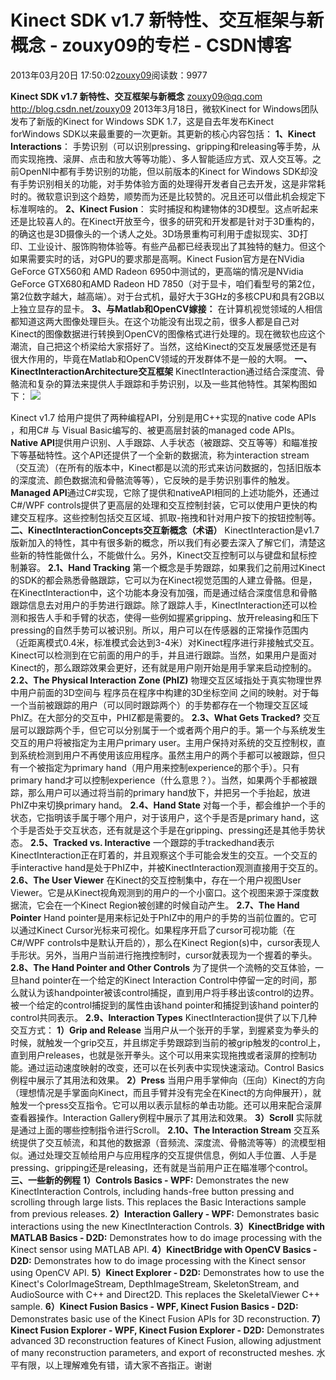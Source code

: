 
# Kinect SDK v1.7 新特性、交互框架与新概念 - zouxy09的专栏 - CSDN博客


2013年03月20日 17:50:02[zouxy09](https://me.csdn.net/zouxy09)阅读数：9977


**Kinect SDK v1.7 新特性、交互框架与新概念**
zouxy09@qq.com
http://blog.csdn.net/zouxy09
2013年3月18日，微软Kinect for Windows团队发布了新版的Kinect for Windows SDK 1.7，这是自去年发布Kinect forWindows SDK以来最重要的一次更新。其更新的核心内容包括：
**1、Kinect Interactions**：
手势识别（可以识别pressing、gripping和releasing等手势，从而实现拖拽、滚屏、点击和放大等等功能）、多人智能适应方式、双人交互等。之前OpenNI中都有手势识别的功能，但以前版本的Kinect for Windows SDK却没有手势识别相关的功能，对手势体验方面的处理得开发者自己去开发，这是非常耗时的。微软意识到这个趋势，顺势而为还是比较赞的。况且还可以借此机会规定下标准啊啥的。
**2、Kinect Fusion**：
实时捕捉和构建物体的3D模型。这点听起来还是比较喜人的。在Kinect开放至今，很多的研究和开发都是针对于3D重构的，的确这也是3D摄像头的一个诱人之处。3D场景重构可利用于虚拟现实、3D打印、工业设计、服饰购物体验等。有些产品都已经表现出了其独特的魅力。但这个如果需要实时的话，对GPU的要求那是高啊。Kinect Fusion官方是在NVidia GeForce GTX560和 AMD Radeon 6950中测试的，更高端的情况是NVidia
 GeForce GTX680和AMD Radeon HD 7850（对于显卡，咱们看型号的第2位，第2位数字越大，越高端）。对于台式机，最好大于3GHz的多核CPU和具有2GB以上独立显存的显卡。
**3、与Matlab和OpenCV嫁接：**
在计算机视觉领域的人相信都知道这两大图像处理巨头。在这个功能没有出现之前，很多人都是自己对Kinect的图像数据进行转换到OpenCV的图像格式进行处理的。现在微软也应这个潮流，自己把这个桥梁给大家搭好了。当然，这给Kinect的交互发展感觉还是有很大作用的，毕竟在Matlab和OpenCV领域的开发群体不是一般的大啊。
**一、KinectInteractionArchitecture交互框架**
KinectInteraction通过结合深度流、骨骼流和复杂的算法来提供人手跟踪和手势识别，以及一些其他特性。其架构图如下：
![](https://img-my.csdn.net/uploads/201303/20/1363773231_3056.jpg)

Kinect v1.7 给用户提供了两种编程API，分别是用C++实现的native code APIs ，和用C\# 与 Visual Basic编写的、被更高层封装的managed code APIs。
**Native API**提供用户识别、人手跟踪、人手状态（被跟踪、交互等等）和瞄准按下等基础特性。这个API还提供了一个全新的数据流，称为interaction stream（交互流）（在所有的版本中，Kinect都是以流的形式来访问数据的，包括旧版本的深度流、颜色数据流和骨骼流等等），它反映的是手势识别事件的触发。
**Managed API**通过C\#实现，它除了提供和nativeAPI相同的上述功能外，还通过C\#/WPF controls提供了更高层的处理和交互控制封装，它可以使用户更快的构建交互程序。这些控制包括交互区域、抓取-拖拽和针对用户按下的按钮控制等。
**二、KinectInteractionConcepts交互新概念（术语）**
KinectInteraction是v1.7版新加入的特性，其中有很多新的概念，所以我们有必要去深入了解它们，清楚这些新的特性能做什么，不能做什么。另外，Kinect交互控制可以与键盘和鼠标控制兼容。
**2.1、Hand Tracking**
第一个概念是手势跟踪，如果我们之前用过Kinect的SDK的都会熟悉骨骼跟踪，它可以为在Kinect视觉范围的人建立骨骼。但是，在KinectInteraction中，这个功能本身没有加强，而是通过结合深度信息和骨骼跟踪信息去对用户的手势进行跟踪。除了跟踪人手，KinectInteraction还可以检测和报告人手和手臂的状态，使得一些例如握紧gripping、放开releasing和压下pressing的自然手势可以被识别。所以，用户可以在传感器的正常操作范围内（近距离模式0.4米，标准模式会达到3-4米）对Kinect程序进行非接触式交互。Kinect可以检测到在它前面的用户的手，并且进行跟踪。当然，如果用户是面对Kinect的，那么跟踪效果会更好，还有就是用户刚开始是用手掌来启动控制的。
**2.2、The Physical Interaction Zone (PhIZ)**
物理交互区域指处于真实物理世界中用户前面的3D空间与 程序员在程序中构建的3D坐标空间 之间的映射。对于每一个当前被跟踪的用户（可以同时跟踪两个）的手势都存在一个物理交互区域PhIZ。在大部分的交互中，PHIZ都是需要的。
**2.3、What Gets Tracked?**
交互层可以跟踪两个手，但它可以分别属于一个或者两个用户的手。第一个与系统发生交互的用户将被指定为主用户primary user。主用户保持对系统的交互控制权，直到系统检测到用户不再使用该应用程序。虽然主用户的两个手都可以被跟踪，但只有一个被指定为primary hand（用户用来控制experience的那个手）。只有primary hand才可以控制experience（什么意思？）。当然，如果两个手都被跟踪，那么用户可以通过将当前的primary
 hand放下，并把另一个手抬起，放进PhIZ中来切换primary hand。
**2.4、Hand State**
对每一个手，都会维护一个手的状态，它指明该手属于哪个用户，对于该用户，这个手是否是primary hand，这个手是否处于交互状态，还有就是这个手是在gripping、pressing还是其他手势状态。
**2.5、Tracked vs. Interactive**
一个跟踪的手trackedhand表示KinectInteraction正在盯着的，并且观察这个手可能会发生的交互。一个交互的手interactive hand是处于PhIZ中，并被KinectInteraction观测直接用于交互的。
**2.6、The User Viewer**
在Kinect的交互控制集中，存在一个用户视图User Viewer。它是从Kinect视角观测到的用户的一个小窗口。这个视图来源于深度数据流，它会在一个Kinect Region被创建的时候自动产生。
**2.7、The Hand Pointer**
Hand pointer是用来标记处于PhIZ中的用户的手势的当前位置的。它可以通过Kinect Cursor光标来可视化。如果程序开启了cursor可视功能（在C\#/WPF controls中是默认开启的），那么在Kinect Region(s)中，cursor表现人手形状。另外，当用户当前进行拖拽控制时，cursor就表现为一个握着的拳头。
**2.8、The Hand Pointer and Other Controls**
为了提供一个流畅的交互体验，一旦hand pointer在一个给定的Kinect Interaction Control中停留一定的时间，那么就认为该handpointer被该control捕捉，直到用户将手移出该control的边界。被一个给定的control捕捉到的属性由该hand pointer和捕捉到该hand pointer的control共同表示。
**2.9、Interaction Types**
KinectInteraction提供了以下几种交互方式：
**1）Grip and Release**
当用户从一个张开的手掌，到握紧变为拳头的时候，就触发一个grip交互，并且绑定手势跟踪到当前的被grip触发的control上，直到用户releases，也就是张开拳头。这个可以用来实现拖拽或者滚屏的控制功能。通过运动速度映射的改变，还可以在长列表中实现快速滚动。Control Basics例程中展示了其用法和效果。
**2）Press**
当用户用手掌伸向（压向）Kinect的方向（理想情况是手掌面向Kinect，而且手臂并没有完全在Kinect的方向伸展开），就触发一个press交互指令。它可以用以表示鼠标的单击功能。还可以用来配合滚屏查看器操作。Interaction Gallery例程中展示了其用法和效果。
**3）Scroll**
实际就是通过上面的哪些控制指令进行Scroll。
**2.10、The Interaction Stream**
交互系统提供了交互帧流，和其他的数据源（音频流、深度流、骨骼流等等）的流模型相似。通过处理交互帧给用户与应用程序的交互提供信息，例如人手位置、人手是pressing、gripping还是releasing，还有就是当前用户正在瞄准哪个control。
**三、一些新的例程**
**1）Controls Basics - WPF:**
Demonstrates the new KinectInteraction Controls, including hands-free button pressing and scrolling through large lists. This replaces the Basic Interactions sample from previous releases.
**2）Interaction Gallery - WPF:**
Demonstrates basic interactions using the new KinectInteraction Controls.
**3）KinectBridge with MATLAB Basics - D2D:**
Demonstrates how to do image processing with the Kinect sensor using MATLAB API.
**4）KinectBridge with OpenCV Basics - D2D:**
Demonstrates how to do image processing with the Kinect sensor using OpenCV API.
**5）Kinect Explorer - D2D:**
Demonstrates how to use the Kinect's ColorImageStream, DepthImageStream, SkeletonStream, and AudioSource with C++ and Direct2D. This replaces the SkeletalViewer C++ sample.
**6）Kinect Fusion Basics - WPF, Kinect Fusion Basics - D2D:**
Demonstrates basic use of the Kinect Fusion APIs for 3D reconstruction.
**7）Kinect Fusion Explorer - WPF, Kinect Fusion Explorer - D2D:**
Demonstrates advanced 3D reconstruction features of Kinect Fusion, allowing adjustment of many reconstruction parameters, and export of reconstructed meshes.
水平有限，以上理解难免有错，请大家不吝指正。谢谢

